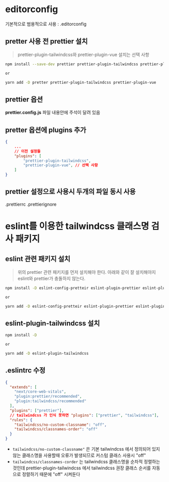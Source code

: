 # editorconfig
기본적으로 범용적으로 사용 : .editorconfig

## pretter 사용 전 prettier 설치

> prettier-plugin-tailwindcss와 prettier-plugin-vue 설치는 선택 사항

```bash
npm install --save-dev prettier prettier-plugin-tailwindcss prettier-plugin-vue

or

yarn add -D pretter prettier-plugin-tailwindcss prettier-plugin-vue
```

## prettier 옵션
**prettier.config.js** 파일 내용안에 주석이 달려 있음

## pretter 옵션에 plugins 추가
```json
{
    ...
    // 이전 설정들
    "plugins": [
        "prettier-plugin-tailwindcss",
        "prettier-plugin-vue", // 선택 사항
    ]
}
```

## prettier 설정으로 사용시 두개의 파일 동시 사용
.prettierrc
.prettierignore




# eslint를 이용한 tailwindcss 클래스명 검사 패키지


## eslint 관련 패키지 설치
> 위의 prettier 관련 패키지를 먼저 설치해야 한다.
> 아래와 같이 잘 설치해야지 eslint와 prettier가 충돌하지 않는다.
```bash
npm install -D eslint-config-pretteir eslint-plugin-prettier eslint-plugin-tailwindcss

or

yarn add -D eslint-config-pretteir eslint-plugin-prettier eslint-plugin-tailwindcss
```


## eslint-plugin-tailwindcss 설치
```bash
npm install -D 

or

yarn add -D eslint-plugin-tailwindcss
```


## .eslintrc 수정
```json
{
  "extends": [
    "next/core-web-vitals", 
    "plugin:prettier/recommended", 
    "plugin:tailwindcss/recommended"
  ],
  "plugins": ["prettier"],
  // tailwindcss 가 인식 못하면 "plugins": ["prettier", "tailwindcss"],
  "rules": {
    "tailwindcss/no-custom-classname": "off",
    "tailwindcss/classnames-order": "off"
  }
}
```

- `tailwindcss/no-custom-classname"` 은 기본 tailwindcss 에서 정의되어 있지 않는 클래스명을 사용할때 오류가 발생되므로 커스텀 클래스 사용시 "off"
- `tailwindcss/classnames-corder` 는 tailwindcss 클래스명을 순차적 정렬하는 것인데 prettier-plugin-tailwindcss 에서 tailwindcss 권장 클래스 순서를 자동으로 정렬하기 때문에  "off" 시켜둔다
